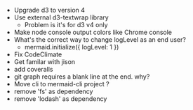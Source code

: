 - Upgrade d3 to version 4
- Use external d3-textwrap library
    - Problem is it's for d3 v4 only
- Make node console output colors like Chrome console
- What's the correct way to change logLevel as an end user?
    - mermaid.initialize({ logLevel: 1 })
- Fix CodeClimate
- Get familar with jison
- add coveralls
- git graph requires a blank line at the end. why?
- Move cli to mermaid-cli project ?
- remove 'fs' as dependency
- remove 'lodash' as dependency
